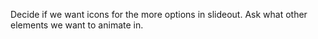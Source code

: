 Decide if we want icons for the more options in slideout.
Ask what other elements we want to animate in.